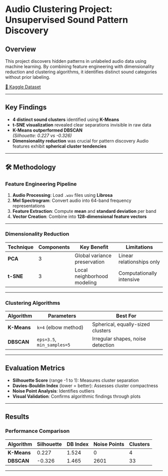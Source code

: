 # Audio Clustering Project: Unsupervised Sound Pattern Discovery

## Overview
This project discovers hidden patterns in unlabeled audio data using machine learning. By combining feature engineering with dimensionality reduction and clustering algorithms, it identifies distinct sound categories without prior labeling.

[📂 Kaggle Dataset](https://www.kaggle.com/datasets/humphreynyahoja/sound-data)

---

##  Key Findings

-  **4 distinct sound clusters** identified using **K-Means**
-  **t-SNE visualization** revealed clear separations invisible in raw data
-  **K-Means outperformed DBSCAN**  
  *(Silhouette: 0.227 vs -0.326)*
-  **Dimensionality reduction** was crucial for pattern discovery
   Audio features exhibit **spherical cluster tendencies**

---

## 🛠 Methodology

###  Feature Engineering Pipeline

1. **Audio Processing**: Load `.wav` files using **Librosa**
2. **Mel Spectrogram**: Convert audio into 64-band frequency representations
3. **Feature Extraction**: Compute **mean** and **standard deviation** per band
4. **Vector Creation**: Combine into **128-dimensional feature vectors**

---

### Dimensionality Reduction

| Technique | Components | Key Benefit                  | Limitations                 |
|----------|------------|------------------------------|-----------------------------|
| **PCA**  | 3          | Global variance preservation | Linear relationships only   |
| **t-SNE**| 3          | Local neighborhood modeling  | Computationally intensive   |

---

###  Clustering Algorithms

| Algorithm | Parameters              | Best For                             |
|----------|-------------------------|--------------------------------------|
| **K-Means** | `k=4` (elbow method)     | Spherical, equally-sized clusters    |
| **DBSCAN** | `eps=3.5`, `min_samples=5` | Irregular shapes, noise detection    |

---

##  Evaluation Metrics

- **Silhouette Score** (range -1 to 1): Measures cluster separation
- **Davies-Bouldin Index** (lower = better): Assesses cluster compactness
- **Noise Point Analysis**: Identifies outliers
- **Visual Validation**: Confirms algorithmic findings through plots

---

##  Results

### Performance Comparison

| Algorithm  | Silhouette | DB Index | Noise Points | Clusters |
|------------|------------|----------|--------------|----------|
| **K-Means** | 0.227      | 1.524    | 0            | 4        |
| **DBSCAN** | -0.326     | 1.465    | 2601         | 33       |

---
